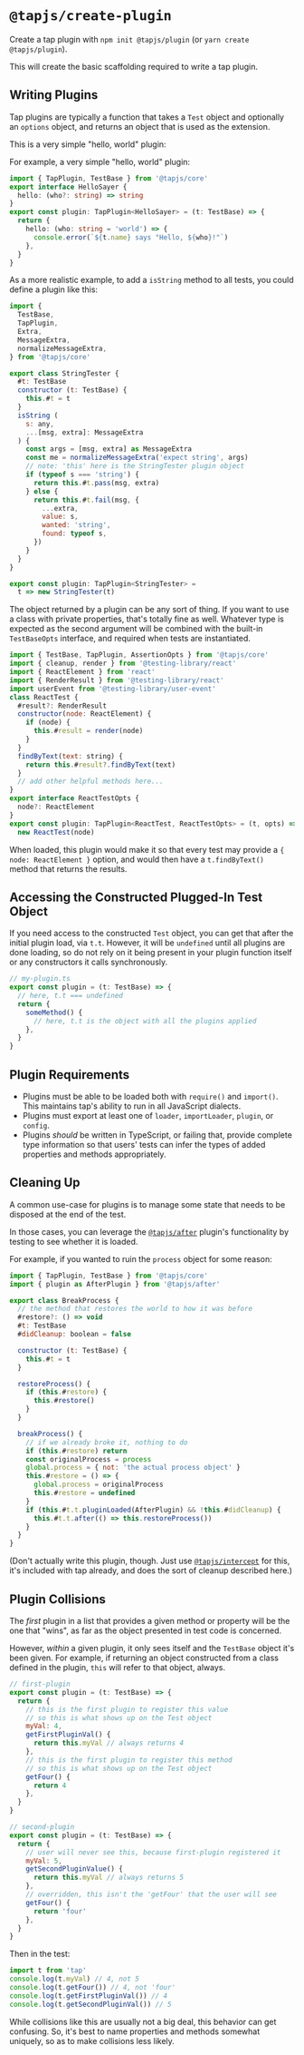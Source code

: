 # `@tapjs/create-plugin`

Create a tap plugin with `npm init @tapjs/plugin` (or `yarn
create @tapjs/plugin`).

This will create the basic scaffolding required to write a tap
plugin.

## Writing Plugins

Tap plugins are typically a function that takes a `Test` object
and optionally an `options` object, and returns an object that is
used as the extension.

This is a very simple "hello, world" plugin:

For example, a very simple "hello, world" plugin:

```ts
import { TapPlugin, TestBase } from '@tapjs/core'
export interface HelloSayer {
  hello: (who?: string) => string
}
export const plugin: TapPlugin<HelloSayer> = (t: TestBase) => {
  return {
    hello: (who: string = 'world') => {
      console.error(`${t.name} says "Hello, ${who}!"`)
    },
  }
}
```

As a more realistic example, to add a `isString` method to all
tests, you could define a plugin like this:

```js
import {
  TestBase,
  TapPlugin,
  Extra,
  MessageExtra,
  normalizeMessageExtra,
} from '@tapjs/core'

export class StringTester {
  #t: TestBase
  constructor (t: TestBase) {
    this.#t = t
  }
  isString (
    s: any,
    ...[msg, extra]: MessageExtra
  ) {
    const args = [msg, extra] as MessageExtra
    const me = normalizeMessageExtra('expect string', args)
    // note: 'this' here is the StringTester plugin object
    if (typeof s === 'string') {
      return this.#t.pass(msg, extra)
    } else {
      return this.#t.fail(msg, {
        ...extra,
        value: s,
        wanted: 'string',
        found: typeof s,
      })
    }
  }
}

export const plugin: TapPlugin<StringTester> =
  t => new StringTester(t)
```

The object returned by a plugin can be any sort of thing. If you
want to use a class with private properties, that's totally fine
as well. Whatever type is expected as the second argument will
be combined with the built-in `TestBaseOpts` interface, and
required when tests are instantiated.

```js
import { TestBase, TapPlugin, AssertionOpts } from '@tapjs/core'
import { cleanup, render } from '@testing-library/react'
import { ReactElement } from 'react'
import { RenderResult } from '@testing-library/react'
import userEvent from '@testing-library/user-event'
class ReactTest {
  #result?: RenderResult
  constructor(node: ReactElement) {
    if (node) {
      this.#result = render(node)
    }
  }
  findByText(text: string) {
    return this.#result?.findByText(text)
  }
  // add other helpful methods here...
}
export interface ReactTestOpts {
  node?: ReactElement
}
export const plugin: TapPlugin<ReactTest, ReactTestOpts> = (t, opts) =>
  new ReactTest(node)
```

When loaded, this plugin would make it so that every test may
provide a `{ node: ReactElement }` option, and would then have a
`t.findByText()` method that returns the results.

## Accessing the Constructed Plugged-In Test Object

If you need access to the constructed `Test` object, you can get
that after the initial plugin load, via `t.t`. However, it will
be `undefined` until all plugins are done loading, so do not rely
on it being present in your plugin function itself or any
constructors it calls synchronously.

```js
// my-plugin.ts
export const plugin = (t: TestBase) => {
  // here, t.t === undefined
  return {
    someMethod() {
      // here, t.t is the object with all the plugins applied
    },
  }
}
```

## Plugin Requirements

- Plugins must be able to be loaded both with `require()` and
  `import()`. This maintains tap's ability to run in all
  JavaScript dialects.
- Plugins must export at least one of `loader`, `importLoader`,
  `plugin`, or `config`.
- Plugins _should_ be written in TypeScript, or failing that,
  provide complete type information so that users' tests can
  infer the types of added properties and methods appropriately.

## Cleaning Up

A common use-case for plugins is to manage some state that needs
to be disposed at the end of the test.

In those cases, you can leverage the
[`@tapjs/after`](https://tapjs.github.io/tapjs/modules/_tapjs_after.html)
plugin's functionality by testing to see whether it is loaded.

For example, if you wanted to ruin the `process` object for some
reason:

```js
import { TapPlugin, TestBase } from '@tapjs/core'
import { plugin as AfterPlugin } from '@tapjs/after'

export class BreakProcess {
  // the method that restores the world to how it was before
  #restore?: () => void
  #t: TestBase
  #didCleanup: boolean = false

  constructor (t: TestBase) {
    this.#t = t
  }

  restoreProcess() {
    if (this.#restore) {
      this.#restore()
    }
  }

  breakProcess() {
    // if we already broke it, nothing to do
    if (this.#restore) return
    const originalProcess = process
    global.process = { not: 'the actual process object' }
    this.#restore = () => {
      global.process = originalProcess
      this.#restore = undefined
    }
    if (this.#t.t.pluginLoaded(AfterPlugin) && !this.#didCleanup) {
      this.#t.t.after(() => this.restoreProcess())
    }
  }
}
```

(Don't actually write this plugin, though. Just use
[`@tapjs/intercept`](https://tapjs.github.io/tapjs/modules/_tapjs_intercept.html)
for this, it's included with tap already, and does the sort of
cleanup described here.)

## Plugin Collisions

The _first_ plugin in a list that provides a given method or
property will be the one that "wins", as far as the object
presented in test code is concerned.

However, _within_ a given plugin, it only sees itself and the
`TestBase` object it's been given. For example, if returning an
object constructed from a class defined in the plugin, `this`
will refer to that object, always.

```js
// first-plugin
export const plugin = (t: TestBase) => {
  return {
    // this is the first plugin to register this value
    // so this is what shows up on the Test object
    myVal: 4,
    getFirstPluginVal() {
      return this.myVal // always returns 4
    },
    // this is the first plugin to register this method
    // so this is what shows up on the Test object
    getFour() {
      return 4
    },
  }
}
```

```js
// second-plugin
export const plugin = (t: TestBase) => {
  return {
    // user will never see this, because first-plugin registered it
    myVal: 5,
    getSecondPluginValue() {
      return this.myVal // always returns 5
    },
    // overridden, this isn't the 'getFour' that the user will see
    getFour() {
      return 'four'
    },
  }
}
```

Then in the test:

```js
import t from 'tap'
console.log(t.myVal) // 4, not 5
console.log(t.getFour()) // 4, not 'four'
console.log(t.getFirstPluginVal()) // 4
console.log(t.getSecondPluginVal()) // 5
```

While collisions like this are usually not a big deal, this
behavior can get confusing. So, it's best to name properties and
methods somewhat uniquely, so as to make collisions less likely.
